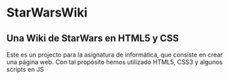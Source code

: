 # StarWarsWiki
## Una Wiki de StarWars en HTML5 y CSS
Este es un projecto para la asignatura de informática, que consiste en crear una página web.
Con tal propósito hemos utilizado HTML5, CSS3 y algunos scripts en JS

